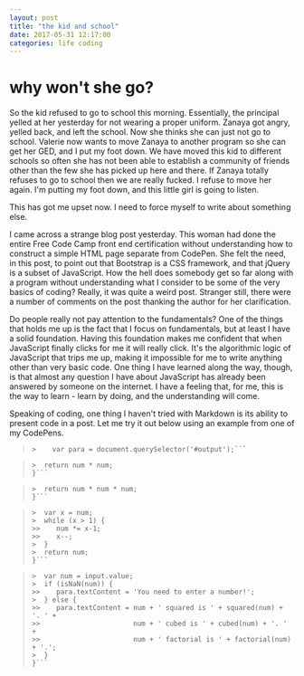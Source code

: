 ```yaml
---
layout: post
title: "the kid and school"
date: 2017-05-31 12:17:00
categories: life coding
---
```


# why won't she go?

So the kid refused to go to school this morning. Essentially, the principal yelled at her yesterday for not wearing a proper uniform. Zanaya got angry, yelled back, and left the school. Now she thinks she can just not go to school. Valerie now wants to move Zanaya to another program so she can get her GED, and I put my foot down. We have moved this kid to different schools so often she has not been able to establish a community of friends other than the few she has picked up here and there. If Zanaya totally refuses to go to school then we are really fucked. I refuse to move her again. I'm putting my foot down, and this little girl is going to listen.

This has got me upset now. I need to force myself to write about something else.

I came across a strange blog post yesterday. This woman had done the entire Free Code Camp front end certification without understanding how to construct a simple HTML page separate from CodePen. She felt the need, in this post, to point out that Bootstrap is a CSS framework, and that jQuery is a subset of JavaScript. How the hell does somebody get so far along with a program without understanding what I consider to be some of the very basics of coding? Really, it was quite a weird post. Stranger still, there were a number of comments on the post thanking the author for her clarification.

Do people really not pay attention to the fundamentals? One of the things that holds me up is the fact that I focus on fundamentals, but at least I have a solid foundation. Having this foundation makes me confident that when JavaScript finally clicks for me it will really click. It's the algorithmic logic of JavaScript that trips me up, making it impossible for me to write anything other than very basic code. One thing I have learned along the way, though, is that almost any question I have about JavaScript has already been answered by someone on the internet. I have a feeling that, for me, this is the way to learn - learn by doing, and the understanding will come.

Speaking of coding, one thing I haven't tried with Markdown is its ability to present code in a post. Let me try it out below using an example from one of my CodePens.

>```var input = document.querySelector('.numberInput');
>>    var para = document.querySelector('#output');```

>```function squared(num) {
>>  return num * num;
>}```

>```function cubed(num) {
>>  return num * num * num;
>}```

>```function factorial(num) {
>>  var x = num;
>>  while (x > 1) {
>>>    num *= x-1;
>>>    x--;
>>  }
>>  return num;
>}```

>```input.onchange = function() {
>>  var num = input.value;
>>  if (isNaN(num)) {
>>>    para.textContent = 'You need to enter a number!';
>>  } else {
>>>    para.textContent = num + ' squared is ' + squared(num) + '. ' +
>>>                       num + ' cubed is ' + cubed(num) + '. ' +
>>>                       num + ' factorial is ' + factorial(num) + '.';
>>  }
>}```
